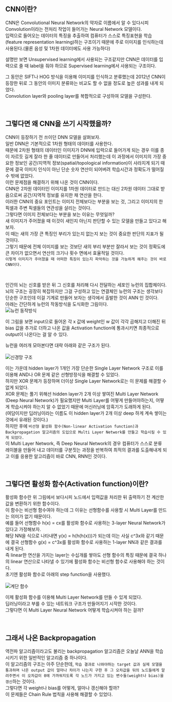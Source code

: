 CNN이란?
-----------------------------------------

CNN은 Convolutional Neural Network의 약자로 이름에서 알 수 있다시피 Convolution이라는 전처리 작업이 들어가는 Neural Network 모델이다.      
입력으로 들어오는 데이터의 특징을 추출하여 컴퓨터가 스스로 특징표현을 학습(feature representation learning)하는 구조이기 때문에 주로 이미지를 인식하는데 사용된다.(물론 음성 및 1차원 데이터에도 사용 가능하다)       

설명만 보면 Unsupervised learning에서 사용되는 구조같지만 CNN은 데이터를 입력으로 줄 때 label을 줘야 하므로 Supervised learning에서 사용되는 구조이다.          

그 동안은 SIFT나 HOG 방식을 이용해 이미지를 인식하고 분류했는데 2012년 CNN이 등장한 뒤로 그 동안의 이미지 분류와는 비교도 할 수 없을 정도로 높은 성과를 내게 되었다.     
Convolution layer와 pooling layer를 복합적으로 구성하여 모델을 구성한다.            

​                

그렇다면 왜 CNN을 쓰기 시작했을까?
-------------------------------------------

CNN이 등장하기 전 쓰이던 DNN 모델을 살펴보자.    
일반 DNN은 기본적으로 1차원 형태의 데이터를 사용한다.    
때문에 2차원 형태의 데이터인 이미지가 DNN에 입력으로 들어가게 되는 경우 이를 종이 자르듯 길게 잘라 한 줄 데이터로 만들어서 처리했는데 이 과정에서 이미지의 가장 중요한 정보인 공간/지역적 정보(spatial/topological information)이 사라지게 되기 때문에 결국 이미지 인식이 아닌 단순 숫자 연산이 되어버려 학습시간과 정확도가 떨어질 수 밖에 없었다.    
이런 문제점을 해결하기 위해 나온 것이 CNN이다.    
CNN은 2차원 데이터인 이미지를 1차원 데이터로 만드는 대신 2차원 데이터 그대로 받음으로써 공간/지역적 정보를 유지한 채 연산을 한다.    
이러한 CNN의 중요 포인트는 이미지 전체보다는 부분을 보는 것, 그리고 이미지의 한 픽셀과 주변 픽셀들의 연관성을 살리는 것이다.    
그렇다면 이미지 전체보다는 부분을 보는 이유는 무엇일까?     
새 이미지가 주어졌을 때 이것이 새인지 아닌지 판단할 수 있는 모델을 만들고 있다고 해보자.    
이 때는 새의 가장 큰 특징인 부리가 있는지 없는지 보는 것이 중요한 판단의 지표가 될 것이다.     
그렇기 때문에 전체 이미지를 보는 것보단 새의 부리 부분만 잘라서 보는 것이 정확도에 큰 차이가 없으면서 연산의 크기나 횟수 면에서 효율적일 것이다.    
`이렇게 이미지가 주어졌을 때 어떠한 특징이 있는지 파악하는 것을 가능하게 해주는 것이 바로 CNN이다.`    

​                 

인간의 뇌는 신호를 받은 뒤 그 신호를 처리해 다시 전달하는 세포인 뉴런의 집합체이다.    
뇌의 구조는 굉장히 복잡하지만 그걸 구성하고 있는 연결체인 뉴런의 구조는 생각보다 단순한 구조인데 이걸 기계로 만들어 보자는 생각에서 출발한 것이 ANN 인 것이다.        
아래는 간단하게 뉴런의 작동방식을 도식화한 그림이다.<br/>
<img src="images/1.jpg" title="뉴런 동작방식" alt="뉴런 동작방식"></img><br/>

이 그림을 보면 input으로 들어온 각 x 값에 weight인 w 값이 각각 곱해지고 더해진 뒤 bias 값을 추가로 더하고 나온 값을 Activation function에 통과시키면 최종적으로 output이 나온다는 걸 알 수 있다.    

뉴런을 여러개 모아본다면 대략 아래와 같은 구조가 된다.<br/><br/>
<img src="images/4.PNG" title="신경망 구조" alt="신경망 구조"></img><br/>

이는 가운데 hidden layer가 1개인 가장 단순한 Single Layer Network 구조로 이를 이용해 AND나 OR 문제 같은 선형방정식을 해결할 수 있었다.    
하지만 XOR 문제가 등장하며 더이상 Single Layer Network로는 이 문제를 해결할 수 없게 되었다.    
XOR 문제는 풀기 위해선 hidden layer가 2개 이상 쌓여진 Multi Layer Network (Deep Neural Network)가 필요했지만 Multi Layer를 어떻게 만들어야하는지, 어떻게 학습시켜야 하는지 알 수 없었기 때문에 머신러닝에 암흑기가 도래하게 된다.    
(여담이지만 딥러닝이라는 이름도 이 hidden layer가 2개 이상 deep 하게 계속 쌓이는 것에서 유래된 것이다.)    
하지만 후에 `비선형 활성화 함수(Non-linear Activation function)과 Backpropagation 알고리즘의 도입으로 Multi Layer Network를 만들고 학습시킬 수 있게 되었다.`       
이 Multi Layer Network, 즉 Deep Neural Network의 경우 컴퓨터가 스스로 분류 레이블을 만들어 내고 데이터를 구분짓는 과정을 반복하여 최적의 결과를 도출해내게 되고 이를 응용한 알고리즘이 바로 CNN, RNN인 것이다.        

​              

그렇다면 활성화 함수(Activation function)이란?
-----------------------------------

활성화 함수란 위 그림에서 보다시피 노드에서 입력값을 처리한 뒤 출력하기 전 계산한 값을 변환하기 위한 함수이다.    
이 함수는 비선형 함수여야 하는데 그 이유는 선형함수를 사용할 시 Multi Layer를 만드는 의미가 없기 때문이다.     
예를 들어 선형함수 h(x) = cx를 활성화 함수로 사용하는 3-layer Neural Network가 있다고 가정해보자.    
해당 NN을 식으로 나타내면 y(x) = h(h(h(x)))가 되는데 이는 사실 c^3x와 같기 때문에 결국 선형함수 g(x) = c^3x를 활성화 함수로 사용하는 1-layer NN과 같은 결과를 내게 된다.       
즉 linear한 연산을 가지는 layer는 수십개를 쌓아도 선형 함수의 특징 때문에 결국 하나의 linear 연산으로 나타낼 수 있기에 활성화 함수는 비선형 함수로 사용해야 하는 것이다.    
초기엔 활성화 함수로 아래의 step function을 사용했다.<br/><br/>
<img src="images/21.JPG" title="계단 함수" alt="계단 함수"></img><br/>

이제 활성화 함수를 이용해 Multi Layer Network를 만들 수 있게 되었다.    
딥러닝이라고 부를 수 있는 네트워크 구조가 만들어지기 시작한 것이다.    
그렇다면 이 Multi Layer Neural Network 어떻게 학습시켜야 하는 걸까?                

​                 

그래서 나온 Backpropagation
-----------------------------

역전파 알고리즘이라고도 불리는 backpropagation 알고리즘은 오늘날 ANN을 학습시키기 위한 일반적인 알고리즘 중 하나이다.       
이 알고리즘의 구조는 아주 단순한데, `학습 결과로 나와야하는 target 값과 실제 모델을 통과하며 나온 output 값이 얼마나 차이가 나는지 구한 후 그 오차값을 뒤의 노드들에게 알려주면서 이 오차값이 0에 가까워지도록 각 노드가 가지고 있는 변수들(weight나 bias)을 갱신`하는 것이다.      
그렇다면 각 weight나 bias를 어떻게, 얼마나 갱신해야 할까?      
이 문제들은 Chain Rule 법칙을 사용해 해결할 수 있었다.             

​                       